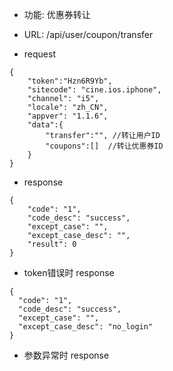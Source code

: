 * 功能: 优惠券转让

* URL: /api/user/coupon/transfer

* request
```
{
    "token":"Hzn6R9Yb",
    "sitecode": "cine.ios.iphone",
    "channel": "i5", 
    "locale": "zh_CN",
    "appver": "1.1.6",
    "data":{
        "transfer":"", //转让用户ID
        "coupons":[]  //转让优惠券ID
    }
}
```

* response
```
{
    "code": "1",
    "code_desc": "success",
    "except_case": "",
    "except_case_desc": "",
    "result": 0
}
```
  - token错误时 response
  ```
  {
    "code": "1",
    "code_desc": "success",
    "except_case": "",
    "except_case_desc": "no_login"
  }
  ```
          
  - 参数异常时 response
 
